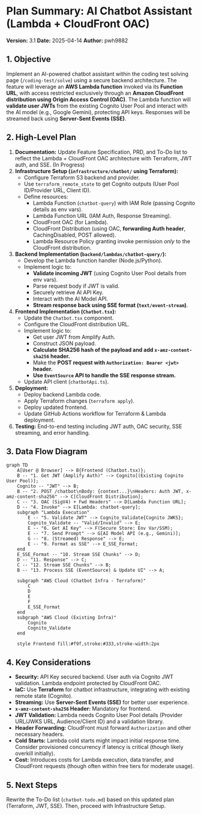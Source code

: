 # Plan Summary: AI Chatbot Assistant (Lambda + CloudFront OAC)

**Version:** 3.1
**Date:** 2025-04-14
**Author:** pwh9882

## 1. Objective

Implement an AI-powered chatbot assistant within the coding test solving page (`/coding-test/solve`) using a secure backend architecture. The feature will leverage an **AWS Lambda function** invoked via its **Function URL**, with access restricted exclusively through an **Amazon CloudFront distribution using Origin Access Control (OAC)**. The Lambda function will **validate user JWTs** from the existing Cognito User Pool and interact with the AI model (e.g., Google Gemini), protecting API keys. Responses will be streamed back using **Server-Sent Events (SSE)**.

## 2. High-Level Plan

1.  **Documentation:** Update Feature Specification, PRD, and To-Do list to reflect the Lambda + CloudFront OAC architecture with Terraform, JWT auth, and SSE. (In Progress)
2.  **Infrastructure Setup (`infrastructure/chatbot/` using Terraform):**
    - Configure Terraform S3 backend and provider.
    - Use `terraform_remote_state` to get Cognito outputs (User Pool ID/Provider URL, Client ID).
    - Define resources:
      - Lambda Function (`chatbot-query`) with IAM Role (passing Cognito details as env vars).
      - Lambda Function URL (IAM Auth, Response Streaming).
      - CloudFront OAC (for Lambda).
      - CloudFront Distribution (using OAC, **forwarding Auth header**, CachingDisabled, POST allowed).
      - Lambda Resource Policy granting invoke permission _only_ to the CloudFront distribution.
3.  **Backend Implementation (`backend/lambdas/chatbot-query/`):**
    - Develop the Lambda function handler (Node.js/Python).
    - Implement logic to:
      - **Validate incoming JWT** (using Cognito User Pool details from env vars).
      - Parse request body if JWT is valid.
      - Securely retrieve AI API Key.
      - Interact with the AI Model API.
      - **Stream response back using SSE format (`text/event-stream`)**.
4.  **Frontend Implementation (`Chatbot.tsx`):**
    - Update the `Chatbot.tsx` component.
    - Configure the CloudFront distribution URL.
    - Implement logic to:
      - Get user JWT from Amplify Auth.
      - Construct JSON payload.
      - **Calculate SHA256 hash of the payload and add `x-amz-content-sha256` header.**
      - Make the **POST request with `Authorization: Bearer <jwt>` header.**
      - **Use `EventSource` API to handle the SSE response stream.**
    - Update API client (`chatbotApi.ts`).
5.  **Deployment:**
    - Deploy backend Lambda code.
    - Apply Terraform changes (`terraform apply`).
    - Deploy updated frontend.
    - Update GitHub Actions workflow for Terraform & Lambda deployment.
6.  **Testing:** End-to-end testing including JWT auth, OAC security, SSE streaming, and error handling.

## 3. Data Flow Diagram

```mermaid
graph TD
    A[User @ Browser] --> B{Frontend (Chatbot.tsx)};
    B -- "1. Get JWT (Amplify Auth)" --> Cognito[(Existing Cognito User Pool)];
    Cognito -- "JWT" --> B;
    B -- "2. POST /chatbot\nBody: {context...}\nHeaders: Auth JWT, x-amz-content-sha256" --> C[CloudFront Distribution];
    C -- "3. OAC (SigV4) + Fwd Headers" --> D[Lambda Function URL];
    D -- "4. Invoke" --> E[Lambda: chatbot-query];
    subgraph "Lambda Execution"
        E -- "5. Validate JWT" --> Cognito_Validate{Cognito JWKS};
        Cognito_Validate -- "Valid/Invalid" --> E;
        E -- "6. Get AI Key" --> F(Secure Store: Env Var/SSM);
        E -- "7. Send Prompt" --> G[AI Model API (e.g., Gemini)];
        G -- "8. (Streamed) Response" --> E;
        E -- "9. Format as SSE" --> E_SSE_Format;
    end
    E_SSE_Format -- "10. Stream SSE Chunks" --> D;
    D -- "11. Response" --> C;
    C -- "12. Stream SSE Chunks" --> B;
    B -- "13. Process SSE (EventSource) & Update UI" --> A;

    subgraph "AWS Cloud (Chatbot Infra - Terraform)"
        C
        D
        E
        F
        E_SSE_Format
    end
    subgraph "AWS Cloud (Existing Infra)"
        Cognito
        Cognito_Validate
    end

    style Frontend fill:#f9f,stroke:#333,stroke-width:2px
```

## 4. Key Considerations

- **Security:** API Key secured backend. User auth via Cognito JWT validation. Lambda endpoint protected by CloudFront OAC.
- **IaC:** Use **Terraform** for chatbot infrastructure, integrating with existing remote state (Cognito).
- **Streaming:** Use **Server-Sent Events (SSE)** for better user experience.
- **`x-amz-content-sha256` Header:** Mandatory for frontend.
- **JWT Validation:** Lambda needs Cognito User Pool details (Provider URL/JWKS URL, Audience/Client ID) and a validation library.
- **Header Forwarding:** CloudFront must forward `Authorization` and other necessary headers.
- **Cold Starts:** Lambda cold starts might impact initial response time. Consider provisioned concurrency if latency is critical (though likely overkill initially).
- **Cost:** Introduces costs for Lambda execution, data transfer, and CloudFront requests (though often within free tiers for moderate usage).

## 5. Next Steps

Rewrite the To-Do list (`chatbot-todo.md`) based on this updated plan (Terraform, JWT, SSE). Then, proceed with Infrastructure Setup.
